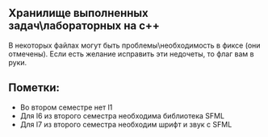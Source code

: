 ## Хранилище выполненных задач\лабораторных на с++  
В некоторых файлах могут быть проблемы\необходимость в фиксе (они отмечены).
Если есть желание исправить эти недочеты, то флаг вам в руки.

## Пометки: 
- Во втором семестре нет l1
- Для l6 из второго семестра необходима библиотека SFML
- Для l7 из второго семестра необходим шрифт и звук с SFML